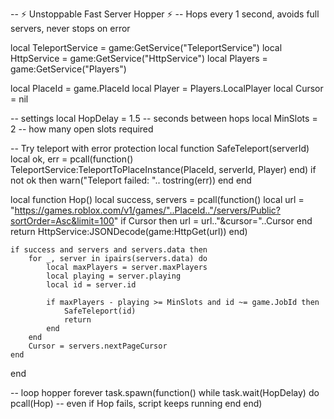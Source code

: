 -- ⚡ Unstoppable Fast Server Hopper ⚡
-- Hops every 1 second, avoids full servers, never stops on error

local TeleportService = game:GetService("TeleportService")
local HttpService = game:GetService("HttpService")
local Players = game:GetService("Players")

local PlaceId = game.PlaceId
local Player = Players.LocalPlayer
local Cursor = nil

-- settings
local HopDelay = 1.5 -- seconds between hops
local MinSlots = 2 -- how many open slots required

-- Try teleport with error protection
local function SafeTeleport(serverId)
    local ok, err = pcall(function()
        TeleportService:TeleportToPlaceInstance(PlaceId, serverId, Player)
    end)
    if not ok then
        warn("Teleport failed: ".. tostring(err))
    end
end

local function Hop()
    local success, servers = pcall(function()
        local url = "https://games.roblox.com/v1/games/"..PlaceId.."/servers/Public?sortOrder=Asc&limit=100"
        if Cursor then
            url = url.."&cursor="..Cursor
        end
        return HttpService:JSONDecode(game:HttpGet(url))
    end)

    if success and servers and servers.data then
        for _, server in ipairs(servers.data) do
            local maxPlayers = server.maxPlayers
            local playing = server.playing
            local id = server.id

            if maxPlayers - playing >= MinSlots and id ~= game.JobId then
                SafeTeleport(id)
                return
            end
        end
        Cursor = servers.nextPageCursor
    end
end

-- loop hopper forever
task.spawn(function()
    while task.wait(HopDelay) do
        pcall(Hop) -- even if Hop fails, script keeps running
    end
end)